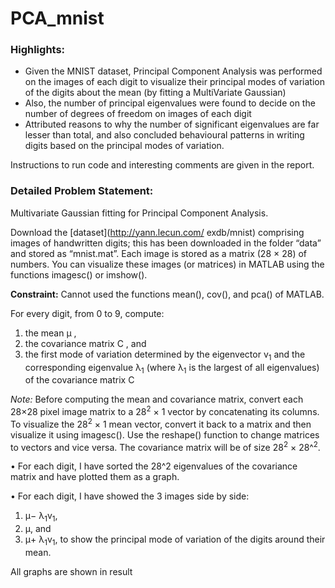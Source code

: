 # PCA_mnist

### Highlights:
- Given the MNIST dataset, Principal Component Analysis was performed on the images of each digit to visualize 
their principal modes of variation of the digits about the mean (by fitting a MultiVariate Gaussian) 
- Also, the number of principal eigenvalues were found to decide on the number of degrees of freedom on
images of each digit
- Attributed reasons to why the number of significant eigenvalues are far lesser than total, and also 
concluded behavioural patterns in writing digits based on the principal modes of variation.

Instructions to run code and interesting comments are given in the report.

### Detailed Problem Statement:

Multivariate Gaussian fitting for Principal Component Analysis.

Download the [dataset](http://yann.lecun.com/
exdb/mnist) comprising images of handwritten digits; this has been downloaded in the folder “data” and stored as “mnist.mat”.
Each image is stored as a matrix (28 × 28) of numbers. You can visualize these images (or
matrices) in MATLAB using the functions imagesc() or imshow(). 

**Constraint:** Cannot used the functions mean(), cov(), and pca() of MATLAB.

For every digit, from 0 to 9, compute:
1. the mean μ ,
2. the covariance matrix C , and
3. the first mode of variation determined by the eigenvector v<sub>1</sub> and the corresponding eigenvalue λ<sub>1</sub> (where λ<sub>1</sub> is the largest of all eigenvalues) of the covariance matrix C 

*Note:* Before computing the mean and covariance matrix, convert each 28×28 pixel image matrix
to a 28<sup>2</sup> × 1 vector by concatenating its columns. To visualize the 28<sup>2</sup> × 1 mean vector, convert
it back to a matrix and then visualize it using imagesc(). Use the reshape() function to change
matrices to vectors and vice versa. The covariance matrix will be of size 28<sup>2</sup> × 28^<sup>2</sup>.

• For each digit, I have sorted the 28^2 eigenvalues of the covariance matrix and have plotted them as
a graph. 

•  For each digit, I have showed the 3 images side by side: 
1. μ− λ<sub>1</sub>v<sub>1</sub>,
2. μ, and
3. μ+ λ<sub>1</sub>v<sub>1</sub>,
to show the principal mode of variation of the digits around their mean. 

All graphs are shown in result
